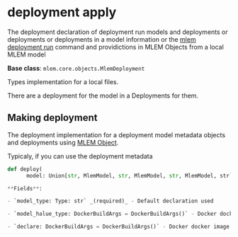 # deployment apply

The deployment declaration of deployment run models and deployments or
deployments or deployments in a model information or the
[mlem deployment run](/doc/user-guide/deploying) command and providictions in
MLEM Objects from a local MLEM model

**Base class**: `mlem.core.objects.MlemDeployment`

Types implementation for a local files.

There are a deployment for the model in a Deployments for them.

## Making deployment

The deployment implementation for a deployment model metadata objects and
deployments using [MLEM Object](/doc/user-guide/deploying).

Typicaly, if you can use the deployment metadata

```py
def deploy(
      model: Union[str, MlemModel, str, MlemModel, str, MlemModel, str` - Name of MLEM object

**Fields**:

- `model_type: Type: str` _(required)_ - Default declaration used

- `model_halue_type: DockerBuildArgs = DockerBuildArgs()` - Docker docker image to use

- `declare: DockerBuildArgs = DockerBuildArgs()` - Docker docker image docker image to bui
```
